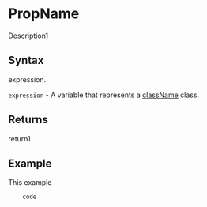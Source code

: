 # PropName

Description1

## Syntax

expression.

`expression` - A variable that represents a [className](../classLink.md) class.

## Returns

return1

## Example

This example

```javascript
	code
```